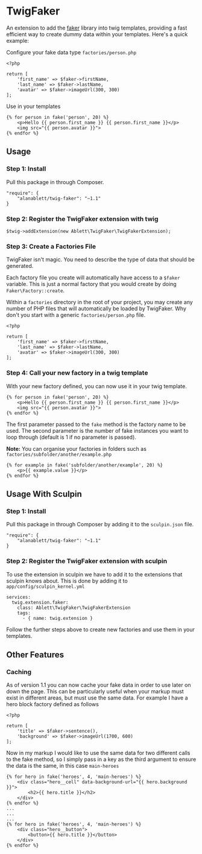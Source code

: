 # TwigFaker

An extension to add the [faker] library into twig templates, providing a fast efficient way to create dummy data within your templates. Here's a quick example:

Configure your fake data type `factories/person.php`

```
<?php

return [
    'first_name' => $faker->firstName,
    'last_name' => $faker->lastName,
    'avatar' => $faker->imageUrl(300, 300)
];
```

Use in your templates

```
{% for person in fake('person', 20) %}
    <p>Hello {{ person.first_name }} {{ person.first_name }}</p>
    <img src="{{ person.avatar }}">
{% endfor %}
```

## Usage

### Step 1: Install

Pull this package in through Composer.

```
"require": {
    "alanablett/twig-faker": "~1.1"
}
```

### Step 2: Register the TwigFaker extension with twig

```
$twig->addExtension(new Ablett\TwigFaker\TwigFakerExtension);
```

### Step 3: Create a Factories File

TwigFaker isn't magic. You need to describe the type of data that should be generated.

Each factory file you create will automatically have access to a `$faker` variable. This is just a normal factory that you would create by doing `Faker\Factory::create`.

Within a `factories` directory in the root of your project, you may create any number of PHP files that will automatically be loaded by TwigFaker. Why don't you start with a generic `factories/person.php` file.

```
<?php

return [
    'first_name' => $faker->firstName,
    'last_name' => $faker->lastName,
    'avatar' => $faker->imageUrl(300, 300)
];
```

### Step 4: Call your new factory in a twig template

With your new factory defined, you can now use it in your twig template.

```
{% for person in fake('person', 20) %}
    <p>Hello {{ person.first_name }} {{ person.first_name }}</p>
    <img src="{{ person.avatar }}">
{% endfor %}
```

The first parameter passed to the `fake` method is the factory name to be used. The second parameter is the number of fake instances you want to loop through (default is 1 if no parameter is passed).

**Note:** You can organise your factories in folders such as `factories/subfolder/another/example.php`

```
{% for example in fake('subfolder/another/example', 20) %}
    <p>{{ example.value }}</p>
{% endfor %}
```

## Usage With Sculpin

### Step 1: Install

Pull this package in through Composer by adding it to the `sculpin.json` file.

```
"require": {
    "alanablett/twig-faker": "~1.1"
}
```

### Step 2: Register the TwigFaker extension with sculpin

To use the extension in sculpin we have to add it to the extensions that sculpin knows about. This is done by adding it to `app/config/sculpin_kernel.yml`

```
services:
  twig.extension.faker:
    class: Ablett\TwigFaker\TwigFakerExtension
    tags:
      - { name: twig.extension }
```

Follow the further steps above to create new factories and use them in your templates.

## Other Features

### Caching

As of version 1.1 you can now cache your fake data in order to use later on down the page. This can be particularly useful when your markup must exist in different areas, but must use the same data. For example I have a hero block factory defined as follows

```
<?php

return [
    'title' => $faker->sentence(),
    'background' => $faker->imageUrl(1700, 600)
];
```

Now in my markup I would like to use the same data for two different calls to the fake method, so I simply pass in a key as the third argument to ensure the data is the same, in this case `main-heroes`

```
{% for hero in fake('heroes', 4, 'main-heroes') %}
    <div class="hero__cell" data-background-url="{{ hero.background }}">
        <h2>{{ hero.title }}</h2>
    </div>
{% endfor %}
...
...
...
{% for hero in fake('heroes', 4, 'main-heroes') %}
    <div class="hero__button">
        <button>{{ hero.title }}</button>
    </div>
{% endfor %}
```

[faker]: https://github.com/fzaninotto/Faker